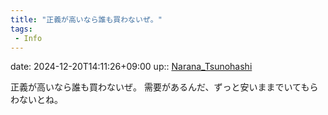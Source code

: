 ```yaml
---
title: "正義が高いなら誰も買わないぜ。"
tags:
 - Info
---
```


date: 2024-12-20T14:11:26+09:00
up:: [Narana_Tsunohashi](../Bar/Novel/Nacaria/Narana_Tsunohashi.md)

正義が高いなら誰も買わないぜ。
需要があるんだ、ずっと安いままでいてもらわないとね。